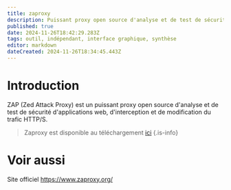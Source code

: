 ```yaml
---
title: zaproxy
description: Puissant proxy open source d'analyse et de test de sécurité d'applications web, d'interception et de modification du trafic HTTP/S.
published: true
date: 2024-11-26T18:42:29.283Z
tags: outil, indépendant, interface graphique, synthèse
editor: markdown
dateCreated: 2024-11-26T18:34:45.443Z
---
```


# Introduction

ZAP (Zed Attack Proxy) est un puissant proxy open source d'analyse et de test de sécurité d'applications web, d'interception et de modification du trafic HTTP/S.

> Zaproxy est disponible au téléchargement [ici](https://github.com/zaproxy/zaproxy)
> {.is-info}

# Voir aussi

Site officiel
https://www.zaproxy.org/
